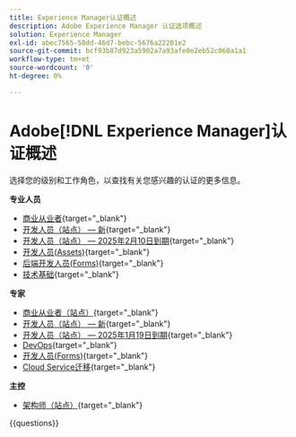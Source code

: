 ```yaml
---
title: Experience Manager认证概述
description: Adobe Experience Manager 认证选项概述
solution: Experience Manager
exl-id: abec7565-58dd-46d7-bebc-5676a22201e2
source-git-commit: bcf93b87d923a5902a7a93afe0e2eb52c060a1a1
workflow-type: tm+mt
source-wordcount: '0'
ht-degree: 0%

---
```


# Adobe[!DNL Experience Manager]认证概述

选择您的级别和工作角色，以查找有关您感兴趣的认证的更多信息。

**专业人员**

* [商业从业者](https://certification.adobe.com/certification/experience-manager-business-practitioner-professional){target="_blank"} <!--AD0-E126-->
* [开发人员（站点） — 新](https://certification.adobe.com/certification/sites-developer-professional-v2){target="_blank"} <!--AD0-E128-->
* [开发人员（站点） — 2025年2月10日到期](https://certification.adobe.com/certification/sites-developer-professional){target="_blank"} <!--AD0-E123-->
* [开发人员(Assets)](https://certification.adobe.com/certification/assets-developer-professional){target="_blank"} <!--AD0-E129-->
* [后端开发人员(Forms)](https://certification.adobe.com/certification/backend-developer-professional){target="_blank"} <!--AD0-E127-->
* [技术基础](https://certification.adobe.com/certification/technical-foundations-professional){target="_blank"} <!--AD0-E132-->

**专家**

* [商业从业者（站点）](https://certification.adobe.com/certification/sites-business-practitioner-expert){target="_blank"} <!--AD0-E121-->
* [开发人员（站点） — 新](https://certification.adobe.com/certification/sites-developer-expert-v2){target="_blank"} <!--AD0-E137-->
* [开发人员（站点） — 2025年1月19日到期](https://certification.adobe.com/certification/sites-developer-expert){target="_blank"} <!--AD0-E134-->
* [DevOps](https://certification.adobe.com/certification/aem-devops-engineer-expert){target="_blank"} <!--AD0-E124-->
* [开发人员(Forms)](https://certification.adobe.com/certification/aem-forms-developer-expert){target="_blank"} <!--AD0-E125-->
* [Cloud Service迁移](https://certification.adobe.com/certification/cloud-service-migration-expert){target="_blank"} <!--AD0-E136-->

**主控**

* [架构师（站点）](https://certification.adobe.com/certification/sites-architect-master){target="_blank"} <!--AD0-E117-->

{{questions}}
